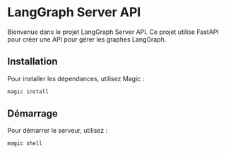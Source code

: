# LangGraph Server API

Bienvenue dans le projet LangGraph Server API. Ce projet utilise FastAPI pour créer une API pour gérer les graphes LangGraph.

## Installation

Pour installer les dépendances, utilisez Magic :
```bash
magic install
```

## Démarrage

Pour démarrer le serveur, utilisez :
```bash
magic shell
```

